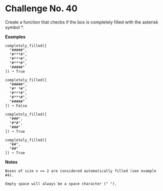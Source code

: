 # Challenge No. 40

Create a function that checks if the box is completely filled with the asterisk symbol *.

**Examples**

    completely_filled([
      "#####",
      "#***#",
      "#***#",
      "#***#",
      "#####"
    ]) ➞ True
     
    completely_filled([
      "#####",
      "#* *#",
      "#***#",
      "#***#",
      "#####"
    ]) ➞ False
     
    completely_filled([
      "###",
      "#*#",
      "###"
    ]) ➞ True
     
    completely_filled([
      "##",
      "##"
    ]) ➞ True

**Notes**

    Boxes of size n <= 2 are considered automatically filled (see example #4).

    Empty space will always be a space character (" ").